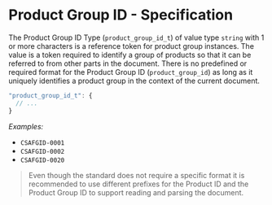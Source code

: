 # Product Group ID - Specification

The Product Group ID Type (`product_group_id_t`) of value type `string` with 1 or more characters is a reference token
for product group instances.
The value is a token required to identify a group of products so that it can be referred to from other parts in the
document.
There is no predefined or required format for the Product Group ID (`product_group_id`) as long as it uniquely
identifies a product group in the context of the current document.

```javascript
"product_group_id_t": {
  // ...
}
```

*Examples:*

* `CSAFGID-0001`
* `CSAFGID-0002`
* `CSAFGID-0020`

> Even though the standard does not require a specific format it is recommended to use different prefixes for the
> Product ID and the Product Group ID to support reading and parsing the document.
